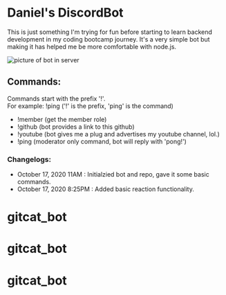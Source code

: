 # Daniel's DiscordBot
This is just something I'm trying for fun before starting to learn backend development in my coding bootcamp journey. It's a very simple bot but making it has helped me be more comfortable with node.js.

![picture of bot in server](https://i.imgur.com/FGeVXBT.png)

## Commands:

Commands start with the prefix '!'. <br />
For example: !ping ('!' is the prefix, 'ping' is the command)

- !member (get the member role)
- !github (bot provides a link to this github)
- !youtube (bot gives me a plug and advertises my youtube channel, lol.)
- !ping (moderator only command, bot will reply with 'pong!')

### Changelogs:

- October 17, 2020 11AM : Initialzied bot and repo, gave it some basic commands.
- October 17, 2020 8:25PM : Added basic reaction functionality.
# gitcat_bot
# gitcat_bot
# gitcat_bot
